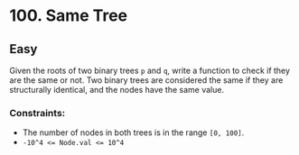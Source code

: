 # 100. Same Tree

## Easy

Given the roots of two binary trees `p` and `q`, write a function to check if they are the same or not. Two binary trees
are considered the same if they are structurally identical, and the nodes have the same value.

### Constraints:

- The number of nodes in both trees is in the range `[0, 100]`.
- `-10^4 <= Node.val <= 10^4`
